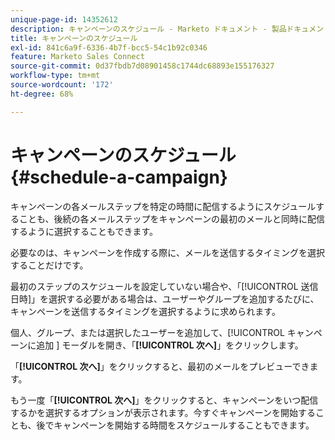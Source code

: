 ```yaml
---
unique-page-id: 14352612
description: キャンペーンのスケジュール - Marketo ドキュメント - 製品ドキュメント
title: キャンペーンのスケジュール
exl-id: 841c6a9f-6336-4b7f-bcc5-54c1b92c0346
feature: Marketo Sales Connect
source-git-commit: 0d37fbdb7d08901458c1744dc68893e155176327
workflow-type: tm+mt
source-wordcount: '172'
ht-degree: 68%

---
```


# キャンペーンのスケジュール {#schedule-a-campaign}

キャンペーンの各メールステップを特定の時間に配信するようにスケジュールすることも、後続の各メールステップをキャンペーンの最初のメールと同時に配信するように選択することもできます。

必要なのは、キャンペーンを作成する際に、メールを送信するタイミングを選択することだけです。

最初のステップのスケジュールを設定していない場合や、「[!UICONTROL &#x200B; 送信日時 &#x200B;]」を選択する必要がある場合は、ユーザーやグループを追加するたびに、キャンペーンを送信するタイミングを選択するように求められます。

個人、グループ、または選択したユーザーを追加して、[!UICONTROL &#x200B; キャンペーンに追加 &#x200B;] モーダルを開き、「**[!UICONTROL 次へ]**」をクリックします。

「**[!UICONTROL 次へ]**」をクリックすると、最初のメールをプレビューできます。

もう一度「**[!UICONTROL 次へ]**」をクリックすると、キャンペーンをいつ配信するかを選択するオプションが表示されます。今すぐキャンペーンを開始することも、後でキャンペーンを開始する時間をスケジュールすることもできます。
